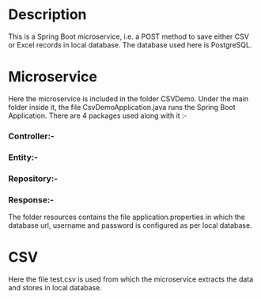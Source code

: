 # Description
This is a Spring Boot microservice, i.e. a POST method to save either CSV or Excel records in local database. The database used here is PostgreSQL.

# Microservice
Here the microservice is included in the folder CSVDemo. Under the main folder inside it, the file CsvDemoApplication.java runs the Spring Boot Application. There are 4 packages used along with it :- 
### Controller:-
### Entity:-
### Repository:-
### Response:-

The folder resources contains the file application.properties in which the database url, username and password is configured as per local database.

# CSV 
Here the file test.csv is used from which the microservice extracts the data and stores in local database.
